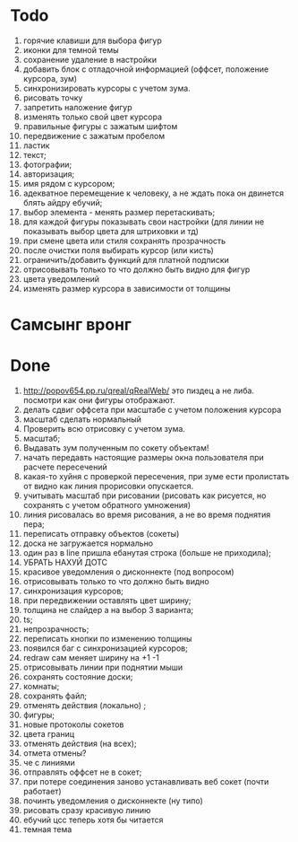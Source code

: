 # Todo

1. горячие клавиши для выбора фигур
2. иконки для темной темы
3. сохранение удаление в настройки
4. добавить блок с отладочной информацией (оффсет, положение курсора, зум)
5. синхронизировать курсоры с учетом зума.
6. рисовать точку
7. запретить наложение фигур
8. изменять только свой цвет курсора
9. правильные фигуры с зажатым шифтом
10. передвижение с зажатым пробелом
11. ластик
12. текст;
13. фотографии;
14. авторизация;
15. имя рядом с курсором;
16. адекватное перемещение к человеку, а не ждать пока он двинется блять айдру ебучий;
17. выбор элемента - менять размер перетаскивать;
18. для каждой фигуры показывать свои настройки (для линии не показывать выбор цвета для штриховки и тд)
19. при смене цвета или стиля сохранять прозрачность
20. после очистки поля выбирать курсор (или кисть)
21. ограничить/добавить функций для платной подписки
22. отрисовывать только то что должно быть видно для фигур
23. цвета уведомлений
24. изменять размер курсора в зависимости от толщины

# Самсынг вронг

# Done

1. http://popov654.pp.ru/qreal/qRealWeb/ это пиздец а не либа. посмотри как они фигуры отображают.
2. делать сдвиг оффсета при масштабе с учетом положения курсора
3. масштаб сделать нормальный
4. Проверить всю отрисовку с учетом зума.
5. масштаб;
6. Выдавать зум полученным по сокету объектам!
7. начать передавть настоящие размеры окна пользователя при расчете пересечений
8. какая-то хуйня с проверкой пересечения, при зуме ести пролистать от видно как линия прорисовки опускается.
9. учитывать масштаб при рисовании (рисовать как рисуется, но сохранять с учетом обратного умножения)
10. линия рисовалась во время рисования, а не во время поднятия пера;
11. переписать отправку объектов (сокеты)
12. доска не загружается нормально
13. один раз в line пришла ебанутая строка (больше не приходила);
14. УБРАТЬ НАХУЙ ДОТС
15. красивое уведомления о дисконнекте (под вопросом)
16. отрисовывать только то что должно быть видно
17. синхронизация курсоров;
18. при передвижении оставлять цвет ширину;
19. толщина не слайдер а на выбор 3 варианта;
20. ts;
21. непрозрачность;
22. переписать кнопки по изменению толщины
23. появился баг с синхронизацией курсоров;
24. redraw сам меняет ширину на +1 -1
25. отрисовывать линии при поднятии мыши
26. сохранять состояние доски;
27. комнаты;
28. сохранять файл;
29. отменять действия (локально) ;
30. фигуры;
31. новые протоколы сокетов
32. цвета границ
33. отменять действия (на всех);
34. отмета отмены?
35. че с линиями
36. отправлять оффсет не в сокет;
37. при потере соединения заново устанавливать веб сокет (почти работает)
38. починть уведомления о дисконнекте (ну типо)
39. рисовать сразу красивую линию
40. ебучий цсс теперь хотя бы читается
41. темная тема
